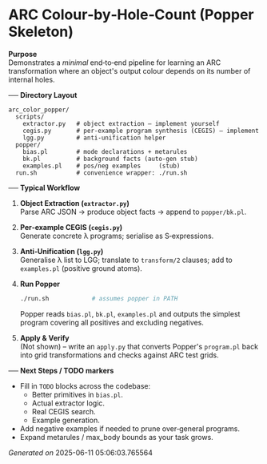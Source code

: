 # ARC Colour‑by‑Hole‑Count (Popper Skeleton)

**Purpose**  
Demonstrates a *minimal* end‑to‑end pipeline for learning an ARC transformation
where an object's output colour depends on its number of internal holes.

── **Directory Layout**

```
arc_color_popper/
  scripts/
    extractor.py   # object extraction – implement yourself
    cegis.py       # per‑example program synthesis (CEGIS) – implement
    lgg.py         # anti‑unification helper
  popper/
    bias.pl        # mode declarations + metarules
    bk.pl          # background facts (auto‑gen stub)
    examples.pl    # pos/neg examples     (stub)
  run.sh           # convenience wrapper: ./run.sh
```

── **Typical Workflow**

1. **Object Extraction (`extractor.py`)**  
   Parse ARC JSON → produce object facts → append to `popper/bk.pl`.

2. **Per‑example CEGIS (`cegis.py`)**  
   Generate concrete λ programs; serialise as S‑expressions.

3. **Anti‑Unification (`lgg.py`)**  
   Generalise λ list to LGG; translate to `transform/2` clauses; add to `examples.pl`
   (positive ground atoms).

4. **Run Popper**  
   ```bash
   ./run.sh            # assumes popper in PATH
   ```

   Popper reads `bias.pl`, `bk.pl`, `examples.pl` and outputs the
   simplest program covering all positives and excluding negatives.

5. **Apply & Verify**  
   (Not shown) – write an `apply.py` that converts Popper's `program.pl`
   back into grid transformations and checks against ARC test grids.

── **Next Steps / TODO markers**
* Fill in `TODO` blocks across the codebase:
  - Better primitives in `bias.pl`.
  - Actual extractor logic.
  - Real CEGIS search.
  - Example generation.
* Add negative examples if needed to prune over‑general programs.
* Expand metarules / max_body bounds as your task grows.

*Generated on* 2025-06-11 05:06:03.765564